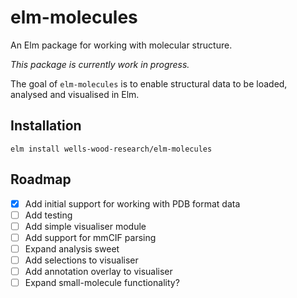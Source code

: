 # elm-molecules
An Elm package for working with molecular structure.

*This package is currently work in progress.*

The goal of `elm-molecules` is to enable structural data to be loaded, analysed and
visualised in Elm.

## Installation

`elm install wells-wood-research/elm-molecules`

## Roadmap

- [x] Add initial support for working with PDB format data
- [ ] Add testing
- [ ] Add simple visualiser module
- [ ] Add support for mmCIF parsing
- [ ] Expand analysis sweet
- [ ] Add selections to visualiser
- [ ] Add annotation overlay to visualiser
- [ ] Expand small-molecule functionality?
